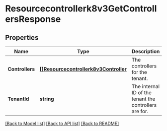 # Resourcecontrollerk8v3GetControllersResponse

## Properties
Name | Type | Description | Notes
------------ | ------------- | ------------- | -------------
**Controllers** | [**[]Resourcecontrollerk8v3Controller**](resourcecontrollerk8v3Controller.md) | The controllers for the tenant. | [optional] [default to null]
**TenantId** | **string** | The internal ID of the tenant the controllers are for. | [optional] [default to null]

[[Back to Model list]](../README.md#documentation-for-models) [[Back to API list]](../README.md#documentation-for-api-endpoints) [[Back to README]](../README.md)

